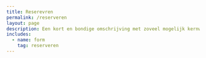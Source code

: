 ```yaml
---
title: Reserevren
permalink: /reserveren
layout: page
description: Een kort en bondige omschrijving met zoveel mogelijk kernwoorden
includes:
  - name: form
    tag: reserveren
---
```

